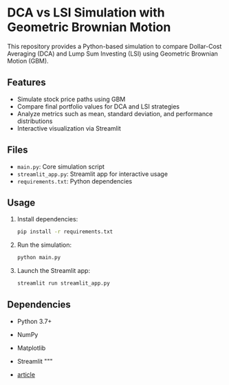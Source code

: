 # DCA vs LSI Simulation with Geometric Brownian Motion

This repository provides a Python-based simulation to compare Dollar-Cost Averaging (DCA) and Lump Sum Investing (LSI) using Geometric Brownian Motion (GBM).

## Features
- Simulate stock price paths using GBM
- Compare final portfolio values for DCA and LSI strategies
- Analyze metrics such as mean, standard deviation, and performance distributions
- Interactive visualization via Streamlit

## Files
- `main.py`: Core simulation script
- `streamlit_app.py`: Streamlit app for interactive usage
- `requirements.txt`: Python dependencies

## Usage
1. Install dependencies:
   ```bash
   pip install -r requirements.txt
   ```
2. Run the simulation:
   ```bash
   python main.py
   ```
3. Launch the Streamlit app:
   ```bash
   streamlit run streamlit_app.py
   ```

## Dependencies
- Python 3.7+
- NumPy
- Matplotlib
- Streamlit
"""

- [article ](https://medium.com/p/41e5c4788859/)
